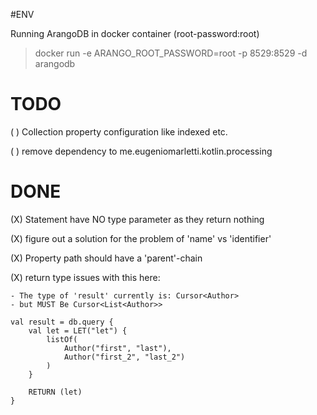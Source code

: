 #ENV

Running ArangoDB in docker container (root-password:root)

> docker run -e ARANGO_ROOT_PASSWORD=root -p 8529:8529 -d arangodb


TODO
====

( ) Collection property configuration like indexed etc.

( ) remove dependency to me.eugeniomarletti.kotlin.processing



DONE
====

(X) Statement have NO type parameter as they return nothing

(X) figure out a solution for the problem of 'name' vs 'identifier'

(X) Property path should have a 'parent'-chain

(X) return type issues with this here:   
    
    - The type of 'result' currently is: Cursor<Author>  
    - but MUST Be Cursor<List<Author>>  

    val result = db.query {
        val let = LET("let") {
            listOf(
                Author("first", "last"),
                Author("first_2", "last_2")
            )
        }

        RETURN (let)
    }

